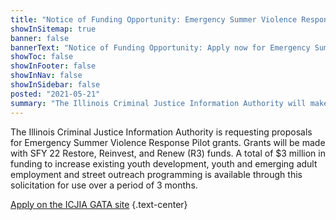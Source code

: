 ```yaml
---
title: "Notice of Funding Opportunity: Emergency Summer Violence Response Pilot Program"
showInSitemap: true
banner: false
bannerText: "Notice of Funding Opportunity: Apply now for Emergency Summer Violence Response Pilot Program grants."
showToc: false
showInFooter: false
showInNav: false
showInSidebar: false
posted: "2021-05-21"
summary: "The Illinois Criminal Justice Information Authority will make available $3 million in state grant funds to support youth development, employment, and street intervention/outreach program expansion in efforts to respond to summer violence."
---
```


The Illinois Criminal Justice Information Authority is requesting proposals for Emergency Summer Violence Response Pilot grants. Grants will be made with SFY 22 Restore, Reinvest, and Renew (R3) funds. A total of $3 million in funding to increase existing youth development, youth and emerging adult employment and street outreach programming is available through this solicitation for use over a period of 3 months.

[Apply on the ICJIA GATA site](https://icjia.illinois.gov/gata/funding/2021-emergency-pilot) {.text-center}
